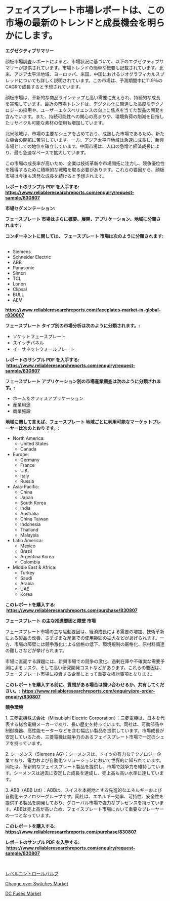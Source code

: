 <p><h1>フェイスプレート市場レポートは、この市場の最新のトレンドと成長機会を明らかにします。</h1></p><p><strong>エグゼクティブサマリー</strong></p>
<p><p>顔板市場調査レポートによると、市場状況に基づいて、以下のエグゼクティブサマリーが提供されています。市場トレンドの簡単な概要も記載されています。北米、アジア太平洋地域、ヨーロッパ、米国、中国におけるジオグラフィカルスプレッドについても詳しく説明されています。この市場は、予測期間中に11.9％のCAGRで成長すると予想されています。</p><p>顔板市場は、革新的な商品ラインナップと高い需要に支えられ、持続的な成長を実現しています。最近の市場トレンドは、デジタル化に関連した高度なテクノロジーの採用や、ユーザーエクスペリエンスの向上に焦点を当てた製品の開発を含んでいます。また、持続可能性への関心の高まりや、環境負荷の削減を目指したリサイクル可能な素材の使用も増加しています。</p><p>北米地域は、市場の主要なシェアを占めており、成熟した市場であるため、新たな機会の開拓に苦労しています。一方、アジア太平洋地域は急速に成長し、新興市場としての地位を確立しています。中国市場は、人口の急増と経済成長により、最も急速なペースで拡大しています。</p><p>この市場の成長率が高いため、企業は技術革新や市場開拓に注力し、競争優位性を獲得するために積極的な戦略を取る必要があります。これらの要因から、顔板市場は今後も活発な成長を続けると予想されます。</p></p>
<p><strong>レポートのサンプル PDF を入手する: <a href="https://www.reliableresearchreports.com/enquiry/request-sample/830807">https://www.reliableresearchreports.com/enquiry/request-sample/830807</a></strong></p>
<p><strong>市場セグメンテーション:</strong></p>
<p><strong> フェースプレート 市場はさらに概要、展開、アプリケーション、地域に分類されます :</strong></p>
<p><strong>コンポーネントに関しては、 フェースプレート 市場は次のように分類されます: &nbsp;</strong></p>
<p><ul><li>Siemens</li><li>Schneider Electric</li><li>ABB</li><li>Panasonic</li><li>Simon</li><li>TCL</li><li>Lonon</li><li>Clipsal</li><li>BULL</li><li>AEM</li></ul></p>
<p><strong><a href="https://www.reliableresearchreports.com/faceplates-market-in-global-r830807">https://www.reliableresearchreports.com/faceplates-market-in-global-r830807</a></strong></p>
<p><strong> フェースプレート タイプ別の市場分析は次のように分類されます。:</strong></p>
<p><ul><li>ソケットフェースプレート</li><li>スイッチパネル</li><li>イーサネットウォールプレート</li></ul></p>
<p><strong>レポートのサンプル PDF を入手する: &nbsp;<a href="https://www.reliableresearchreports.com/enquiry/request-sample/830807">https://www.reliableresearchreports.com/enquiry/request-sample/830807</a></strong></p>
<p><strong> フェースプレート アプリケーション別の市場産業調査は次のように分類されます。:</strong></p>
<p><ul><li>ホーム＆オフィスアプリケーション</li><li>産業用途</li><li>商業施設</li></ul></p>
<p><strong>地域に関して言えば、フェースプレート 地域ごとに利用可能なマーケットプレーヤーは次のとおりです。:</strong></p>
<p><ul>
    <li>
        North America:
        <ul>
            <li>United States</li>
            <li>Canada</li>
        </ul>
    </li>
    <li>
        Europe:
        <ul>
            <li>Germany</li>
            <li>France</li>
            <li>U.K.</li>
            <li>Italy</li>
            <li>Russia</li>
        </ul>
    </li>
    <li>
        Asia-Pacific:
        <ul>
            <li>China</li>
            <li>Japan</li>
            <li>South Korea</li>
            <li>India</li>
            <li>Australia</li>
            <li>China Taiwan</li>
            <li>Indonesia</li>
            <li>Thailand</li>
            <li>Malaysia</li>
        </ul>
    </li>
    <li>
        Latin America:
        <ul>
            <li>Mexico</li>
            <li>Brazil</li>
            <li>Argentina Korea</li>
            <li>Colombia</li>
        </ul>
    </li>
    <li>
        Middle East & Africa:
        <ul>
            <li>Turkey</li>
            <li>Saudi</li>
            <li>Arabia</li>
            <li>UAE</li>
            <li>Korea</li>
        </ul>
    </li>
    </ul></p>
<p><strong>このレポートを購入する: &nbsp;<a href="https://www.reliableresearchreports.com/purchase/830807">https://www.reliableresearchreports.com/purchase/830807</a></strong></p>
<p><strong>フェースプレート の主な推進要因と障壁 市場</strong></p>
<p><p>フェースプレート市場の主な駆動要因は、経済成長による需要の増加、技術革新による製品の改善、さまざまな産業での使用範囲の拡大などがあげられます。一方、市場の障壁には競争激化による価格の低下、環境規制の厳格化、原材料調達の難しさなどが挙げられます。</p><p>市場に直面する課題には、新興市場での競争の激化、過剰在庫や不確実な需要予測によるリスク、そして高い研究開発コストなどがあります。これらの要因は、フェースプレート市場に投資する企業にとって重要な検討事項となります。</p></p>
<p><strong>このレポートを購入する前に、質問がある場合は問い合わせるか、共有してください。:&nbsp; <a href="https://www.reliableresearchreports.com/enquiry/pre-order-enquiry/830807">https://www.reliableresearchreports.com/enquiry/pre-order-enquiry/830807</a></strong></p>
<p><strong>競争環境</strong></p>
<p><p>1. 三菱電機株式会社（Mitsubishi Electric Corporation）：三菱電機は、日本を代表する総合電機メーカーであり、長い歴史を持っています。同社は、可動部品や制御機器、高性能モーターなどを含む幅広い製品を提供しています。市場成長が安定しているため、三菱電機は競争力のあるフェイスプレート市場で一定のシェアを持っています。</p><p>2. シーメンス（Siemens AG）：シーメンスは、ドイツの有力なテクノロジー企業であり、電力および自動化ソリューションにおいて世界的に知られています。同社は、革新的なフェイスプレート製品を提供し、市場で競争力を維持しています。シーメンスは過去に安定した成長を達成し、売上高も高い水準に達しています。</p><p>3. ABB（ABB Ltd）：ABBは、スイスを本拠地とする先進的なエネルギーおよび自動化テクノロジーグループです。同社は、エネルギー効率、可持性、安全性を提供する製品を開発しており、グローバル市場で強力なプレゼンスを持っています。ABBは売上高が高いため、フェイスプレート市場において重要なプレーヤーの一つとなっています。</p></p>
<p><strong>このレポートを購入する: &nbsp; <a href="https://www.reliableresearchreports.com/purchase/830807">https://www.reliableresearchreports.com/purchase/830807</a></strong></p>
<p><strong>レポートのサンプル PDF を入手する: &nbsp;<a href="https://www.reliableresearchreports.com/enquiry/request-sample/830807">https://www.reliableresearchreports.com/enquiry/request-sample/830807</a></strong><strong></strong></p>
<p>&nbsp;</p>
<p><p><a href="https://medium.com/@slbola/%E3%83%AC%E3%83%99%E3%83%AB%E3%82%B3%E3%83%B3%E3%83%88%E3%83%AD%E3%83%BC%E3%83%AB%E3%83%90%E3%83%AB%E3%83%96%E5%B8%82%E5%A0%B4%E3%81%AE%E5%B1%95%E6%9C%9B-%E6%A5%AD%E7%95%8C%E6%A6%82%E8%A6%81%E3%81%A8%E4%BA%88%E6%B8%AC-2024%E5%B9%B4%E3%81%8B%E3%82%892031%E5%B9%B4-725c1a8d80ea">レベルコントロールバルブ</a></p><p><a href="https://ivy-potential-64b.notion.site/Change-over-Switches-Market-Report-Reveals-the-Latest-Trends-And-Growth-Opportunities-of-this-Market-07aca4e256584a36b8309385fe31cb69">Change over Switches Market</a></p><p><a href="https://nifty-kite-d51.notion.site/DC-Fuses-Market-Focuses-on-Market-Share-Size-and-Projected-Forecast-Till-2031-835ad99767dd4e6aab764f18874ed43b">DC Fuses Market</a></p></p>